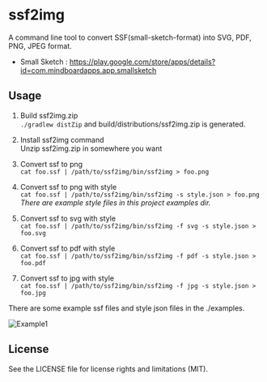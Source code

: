 
# ssf2img

A command line tool to convert SSF(small-sketch-format) into SVG, PDF, PNG, JPEG format.

* Small Sketch : https://play.google.com/store/apps/details?id=com.mindboardapps.app.smallsketch


## Usage

1. Build ssf2img.zip  
    `./gradlew distZip` and build/distributions/ssf2img.zip is generated.

2. Install ssf2img command  
    Unzip ssf2img.zip in somewhere you want

3. Convert ssf to png  
    `cat foo.ssf | /path/to/ssf2img/bin/ssf2img > foo.png`

4. Convert ssf to png with style  
    `cat foo.ssf | /path/to/ssf2img/bin/ssf2img -s style.json > foo.png`  
    _There are example style files in this project examples dir._

5. Convert ssf to svg with style  
    `cat foo.ssf | /path/to/ssf2img/bin/ssf2img -f svg -s style.json > foo.svg`

6. Convert ssf to pdf with style  
    `cat foo.ssf | /path/to/ssf2img/bin/ssf2img -f pdf -s style.json > foo.pdf`

7. Convert ssf to jpg with style  
    `cat foo.ssf | /path/to/ssf2img/bin/ssf2img -f jpg -s style.json > foo.jpg`

There are some example ssf files and style json files in the ./examples.

![Example1](https://github.com/mindboard/ssf2img/blob/master/resources/example1.svg)


## License

See the LICENSE file for license rights and limitations (MIT).

